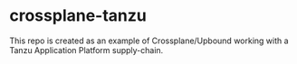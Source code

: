 # crossplane-tanzu

This repo is created as an example of Crossplane/Upbound working with a Tanzu Application Platform supply-chain.